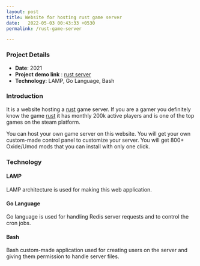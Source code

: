 ```yaml
---
layout: post
title: Website for hosting rust game server
date:   2022-05-03 00:43:33 +0530
permalink: /rust-game-server

---
```



### Project Details 

- **Date**: 2021
- **Project demo link** : [rust server](https://rustserver.kundankb.com)
- **Technology**: LAMP, Go Language, Bash

### Introduction

It is a website hosting a [rust](https://store.steampowered.com/app/252490/Rust) game server. If you are a gamer you definitely know the game [rust](https://store.steampowered.com/app/252490/Rust) it has monthly 200k active players and is one of the top games on the steam platform.

You can host your own game server on this website. You will get your own custom-made control panel to customize your server. You will get 800+ Oxide/Umod mods that you can install with only one click.


### Technology

#### LAMP

LAMP architecture is used for making this web application.

#### Go Language

Go language is used for handling Redis server requests and to control the cron jobs.


#### Bash

Bash custom-made application used for creating users on the server and giving them permission to handle server files.

